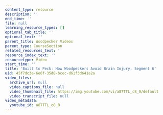 ```yaml
---
content_type: resource
description: ''
end_time: ''
file: null
learning_resource_types: []
optional_tab_title: ''
optional_text: ''
parent_title: Woodpecker Videos
parent_type: CourseSection
related_resources_text: ''
resource_index_text: ''
resourcetype: Video
start_time: ''
title: 'Built to Peck: How Woodpeckers Avoid Brain Injury, Segment 6'
uid: 45f7dc3e-6e6f-35d8-bcec-d61f3d641e2a
video_files:
  archive_url: null
  video_captions_file: null
  video_thumbnail_file: https://img.youtube.com/vi/a87TTL_c8_0/default.jpg
  video_transcript_file: null
video_metadata:
  youtube_id: a87TTL_c8_0
---
```

